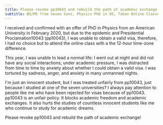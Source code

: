```yaml
---
title: Please revoke pp10043 and rebuild the path of academic exchange!
subtitle: BS/MS from Seven Sons, Physics PhD in US, Taken Online Classes for One Year
---
```


I received and confirmed with an offer of PhD in Physics from an American University in February 2020, but due to the epidemic and Presidential Proclamation10043 (pp10043), I was unable to obtain a valid visa, therefore, I had no choice but to attend the online class with a the 12-hour time-zone difference.

This year, I was unable to lead a normal life: I went out at night and did not have any social interactions; under academic pressure, I was distracted from time to time by anxiety about whether I could obtain a valid visa. I was tortured by sadness, anger, and anxiety in many unmanned nights.

I'm just an innocent student, but I was treated unfairly from pp10043, just because I studied at one of the seven universities? I always pay attention to people like me who have been rejected for visas because of pp10043. pp10043 is an unfair policy. It blocks academic freedom and academic exchanges. It also hurts the studies of countless innocent students like me who continue to study for academic dreams.

Please revoke pp10043 and rebuild the path of academic exchange!